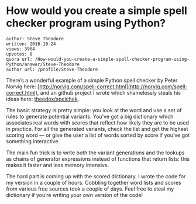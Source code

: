 # How would you create a simple spell checker program using Python?

	author: Steve Theodore
	written: 2016-10-24
	views: 3964
	upvotes: 8
	quora url: /How-would-you-create-a-simple-spell-checker-program-using-Python/answer/Steve-Theodore
	author url: /profile/Steve-Theodore


There’s a wonderful example of a simple Python spell checker by Peter Norvig here: [http://norvig.com/spell-correct.html](http://norvig.com/spell-correct.html), and an github project I wrote which shamelessly steals his ideas here: [theodox/spelchek](https://github.com/theodox/spelchek).

The basic strategy is pretty simple: you look at the word and use a set of rules to generate potential variants. You’ve got a big dictionary which associates real words with scores that reflect how likely they are to be used in practice. For all the generated variants, check the list and get the highest scoring word — or give the user a list of words sorted by score if you’ve got something interactive.

The main fun trick is to write both the variant generations and the lookups as chains of generator expressions instead of functions that return lists: this makes it faster and less memory intensive.

The hard part is coming up with the scored dictionary. I wrote the code for my version in a couple of hours. Cobbling together word lists and scores from various free sources took a couple of days. Feel free to steal my dictionary if you’re writing your own version of the code!

